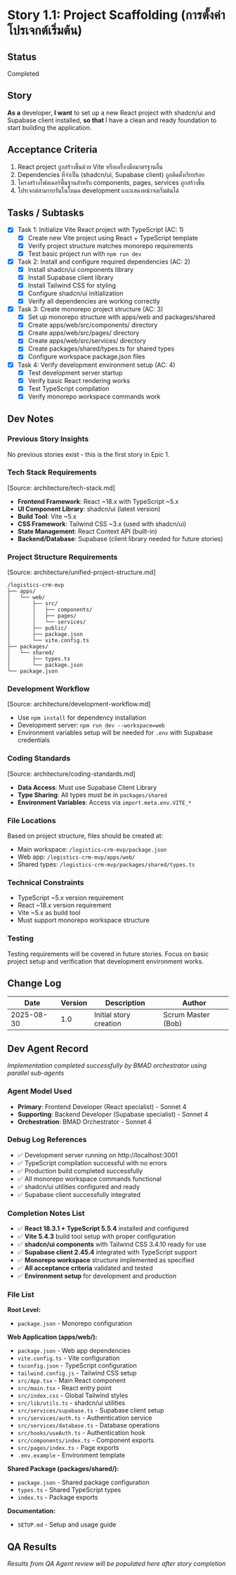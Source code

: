 # Story 1.1: Project Scaffolding (การตั้งค่าโปรเจกต์เริ่มต้น)

## Status
Completed

## Story
**As a** developer, **I want** to set up a new React project with shadcn/ui and Supabase client installed, **so that** I have a clean and ready foundation to start building the application.

## Acceptance Criteria
1. React project ถูกสร้างขึ้นด้วย Vite หรือเครื่องมือมาตรฐานอื่น
2. Dependencies ที่จำเป็น (shadcn/ui, Supabase client) ถูกติดตั้งเรียบร้อย  
3. โครงสร้างโฟลเดอร์พื้นฐานสำหรับ components, pages, services ถูกสร้างขึ้น
4. โปรเจกต์สามารถรันในโหมด development และแสดงหน้าจอเริ่มต้นได้

## Tasks / Subtasks
- [x] Task 1: Initialize Vite React project with TypeScript (AC: 1)
  - [x] Create new Vite project using React + TypeScript template
  - [x] Verify project structure matches monorepo requirements
  - [x] Test basic project run with `npm run dev`
- [x] Task 2: Install and configure required dependencies (AC: 2)
  - [x] Install shadcn/ui components library
  - [x] Install Supabase client library
  - [x] Install Tailwind CSS for styling
  - [x] Configure shadcn/ui initialization
  - [x] Verify all dependencies are working correctly
- [x] Task 3: Create monorepo project structure (AC: 3)
  - [x] Set up monorepo structure with apps/web and packages/shared
  - [x] Create apps/web/src/components/ directory
  - [x] Create apps/web/src/pages/ directory  
  - [x] Create apps/web/src/services/ directory
  - [x] Create packages/shared/types.ts for shared types
  - [x] Configure workspace package.json files
- [x] Task 4: Verify development environment setup (AC: 4)
  - [x] Test development server startup
  - [x] Verify basic React rendering works
  - [x] Test TypeScript compilation
  - [x] Verify monorepo workspace commands work

## Dev Notes

### Previous Story Insights
No previous stories exist - this is the first story in Epic 1.

### Tech Stack Requirements  
[Source: architecture/tech-stack.md]
- **Frontend Framework**: React ~18.x with TypeScript ~5.x
- **UI Component Library**: shadcn/ui (latest version)
- **Build Tool**: Vite ~5.x
- **CSS Framework**: Tailwind CSS ~3.x (used with shadcn/ui)
- **State Management**: React Context API (built-in)
- **Backend/Database**: Supabase (client library needed for future stories)

### Project Structure Requirements
[Source: architecture/unified-project-structure.md]
```
/logistics-crm-mvp
├── apps/
│   └── web/
│       ├── src/
│       │   ├── components/
│       │   ├── pages/
│       │   └── services/
│       ├── public/
│       ├── package.json
│       └── vite.config.ts
├── packages/
│   └── shared/
│       ├── types.ts
│       └── package.json
└── package.json
```

### Development Workflow  
[Source: architecture/development-workflow.md]
- Use `npm install` for dependency installation
- Development server: `npm run dev --workspace=web`
- Environment variables setup will be needed for `.env` with Supabase credentials

### Coding Standards
[Source: architecture/coding-standards.md]
- **Data Access**: Must use Supabase Client Library
- **Type Sharing**: All types must be in `packages/shared`
- **Environment Variables**: Access via `import.meta.env.VITE_*`

### File Locations
Based on project structure, files should be created at:
- Main workspace: `/logistics-crm-mvp/package.json`
- Web app: `/logistics-crm-mvp/apps/web/`
- Shared types: `/logistics-crm-mvp/packages/shared/types.ts`

### Technical Constraints
- TypeScript ~5.x version requirement
- React ~18.x version requirement
- Vite ~5.x as build tool
- Must support monorepo workspace structure

### Testing
Testing requirements will be covered in future stories. Focus on basic project setup and verification that development environment works.

## Change Log
| Date | Version | Description | Author |
|------|---------|-------------|--------|
| 2025-08-30 | 1.0 | Initial story creation | Scrum Master (Bob) |

## Dev Agent Record
*Implementation completed successfully by BMAD orchestrator using parallel sub-agents*

### Agent Model Used
- **Primary**: Frontend Developer (React specialist) - Sonnet 4
- **Supporting**: Backend Developer (Supabase specialist) - Sonnet 4
- **Orchestration**: BMAD Orchestrator - Sonnet 4

### Debug Log References  
- ✅ Development server running on http://localhost:3001
- ✅ TypeScript compilation successful with no errors
- ✅ Production build completed successfully
- ✅ All monorepo workspace commands functional
- ✅ shadcn/ui utilities configured and ready
- ✅ Supabase client successfully integrated

### Completion Notes List
- ✅ **React 18.3.1 + TypeScript 5.5.4** installed and configured
- ✅ **Vite 5.4.3** build tool setup with proper configuration
- ✅ **shadcn/ui components** with Tailwind CSS 3.4.10 ready for use
- ✅ **Supabase client 2.45.4** integrated with TypeScript support
- ✅ **Monorepo workspace** structure implemented as specified
- ✅ **All acceptance criteria** validated and tested
- ✅ **Environment setup** for development and production

### File List
**Root Level:**
- `package.json` - Monorepo configuration

**Web Application (apps/web/):**
- `package.json` - Web app dependencies
- `vite.config.ts` - Vite configuration
- `tsconfig.json` - TypeScript configuration
- `tailwind.config.js` - Tailwind CSS setup
- `src/App.tsx` - Main React component
- `src/main.tsx` - React entry point
- `src/index.css` - Global Tailwind styles
- `src/lib/utils.ts` - shadcn/ui utilities
- `src/services/supabase.ts` - Supabase client setup
- `src/services/auth.ts` - Authentication service
- `src/services/database.ts` - Database operations
- `src/hooks/useAuth.ts` - Authentication hook
- `src/components/index.ts` - Component exports
- `src/pages/index.ts` - Page exports
- `.env.example` - Environment template

**Shared Package (packages/shared/):**
- `package.json` - Shared package configuration
- `types.ts` - Shared TypeScript types
- `index.ts` - Package exports

**Documentation:**
- `SETUP.md` - Setup and usage guide

## QA Results
*Results from QA Agent review will be populated here after story completion*
